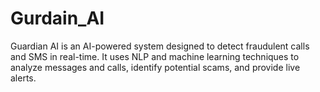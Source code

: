 # Gurdain_AI
Guardian AI is an AI-powered system designed to detect fraudulent calls and SMS in real-time. It uses NLP and machine learning techniques to analyze messages and calls, identify potential scams, and provide live alerts.
